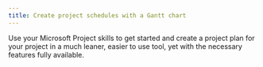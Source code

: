 ```yaml
---
title: Create project schedules with a Gantt chart
---
```

Use your Microsoft Project skills to get started and create a project plan for your project in a much leaner, easier to use tool, yet with the necessary features fully available.

